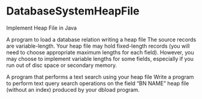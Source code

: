 # DatabaseSystemHeapFile
Implement Heap File in Java

A program to load a database relation writing a heap file
The source records are variable-length. Your heap file may hold fixed-length records (you will
need to choose appropriate maximum lengths for each field). However, you may choose to
implement variable lengths for some fields, especially if you run out of disc space or secondary
memory.

A program that performs a text search using your heap file
Write a program to perform text query search operations on the field “BN NAME” heap file
(without an index) produced by your dbload program.
